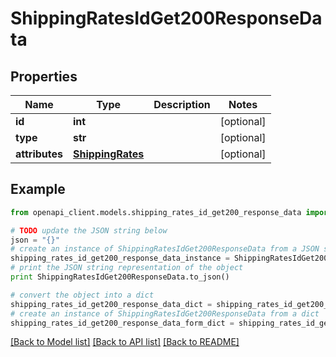 # ShippingRatesIdGet200ResponseData


## Properties
Name | Type | Description | Notes
------------ | ------------- | ------------- | -------------
**id** | **int** |  | [optional] 
**type** | **str** |  | [optional] 
**attributes** | [**ShippingRates**](ShippingRates.md) |  | [optional] 

## Example

```python
from openapi_client.models.shipping_rates_id_get200_response_data import ShippingRatesIdGet200ResponseData

# TODO update the JSON string below
json = "{}"
# create an instance of ShippingRatesIdGet200ResponseData from a JSON string
shipping_rates_id_get200_response_data_instance = ShippingRatesIdGet200ResponseData.from_json(json)
# print the JSON string representation of the object
print ShippingRatesIdGet200ResponseData.to_json()

# convert the object into a dict
shipping_rates_id_get200_response_data_dict = shipping_rates_id_get200_response_data_instance.to_dict()
# create an instance of ShippingRatesIdGet200ResponseData from a dict
shipping_rates_id_get200_response_data_form_dict = shipping_rates_id_get200_response_data.from_dict(shipping_rates_id_get200_response_data_dict)
```
[[Back to Model list]](../README.md#documentation-for-models) [[Back to API list]](../README.md#documentation-for-api-endpoints) [[Back to README]](../README.md)


